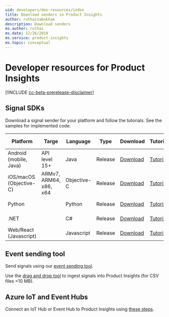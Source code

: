 ```yaml
---
uid: developers/dev-resources/index
title: Download senders in Product Insights
author: ruthaisabokhae
description: Download senders
ms.author: ruthai
ms.date: 12/26/2019
ms.service: product-insights
ms.topic: conceptual
---
```


# Developer resources for Product Insights

[!INCLUDE [cc-beta-prerelease-disclaimer]( includes/cc-beta-prerelease-disclaimer.md)]

## Signal SDKs

Download a signal sender for your platform and follow the tutorials. See the samples for implemented code:

| Platform | Targe | Language | Type | Download | Tutorial | Sample | Run Sample |
|------------------|------------------------|-----------|-------|----------|-------------|---------|---------|
| Android (mobile, Java) | API level 15+ | Java | Release | [Download](https://download.pi.dynamics.com/sdk/ProductInsightsSenders/pi_android_sdk.zip) | [Tutorial](xref:developers/downloads/android-java) | [Sample](https://download.pi.dynamics.com/sdk/ProductInsightsSamples/pi_android_sample.zip) | [Run Sample](xref:developers/downloads/android-java-sample) |
| iOS/macOS (Objective-C) |ARMv7, ARM64, x86, x64  |Objective-C|Release| [Download](https://download.pi.dynamics.com/sdk/ProductInsightsSenders/pi_objc_sdk.zip) | [Tutorial](xref:developers/downloads/ios-objc) | [Sample](https://download.pi.dynamics.com/sdk/ProductInsightsSamples/pi_objc_sample.zip) | [Run Sample](xref:developers/downloads/ios-objc-sample) |
| Python | | Python | Release | [Download](https://download.pi.dynamics.com/sdk/ProductInsightsSenders/pi_python_sdk.zip) | [Tutorial](xref:developers/downloads/python) | [Sample](https://download.pi.dynamics.com/sdk/ProductInsightsSamples/pi_python_sample.zip) | [Run Sample](xref:developers/downloads/python-sample) |
| .NET | |C# | Release | [Download](https://download.pi.dynamics.com/sdk/ProductInsightsSenders/pi_csharp_sdk.zip) | [Tutorial](xref:developers/downloads/dotnet) | [Sample](https://download.pi.dynamics.com/sdk/ProductInsightsSamples/pi_csharp_sample.zip) | [Run Sample](xref:developers/downloads/dotnet-sample) |
| Web/React (Javascript) | |Javascript |Release| [Download](https://download.pi.dynamics.com/sdk/ProductInsightsSenders/pi_js_sdk.zip) | [Tutorial](xref:developers/downloads/js) | [Sample](https://download.pi.dynamics.com/sdk/ProductInsightsSamples/pi_js_sample.zip)| [Run Sample](xref:developers/downloads/js-sample) |

## Event sending tool

Send signals using our [event sending tool](xref:developers/downloads/ingest).

Use the [drag and drop tool](xref:developers/tutorials/csv-drag-drop) to ingest signals into Product Insights (for CSV files <10 MB).

## Azure IoT and Event Hubs

Connect an IoT Hub or Event Hub to Product Insights using [these steps](xref:developers/downloads/iot-hub).
